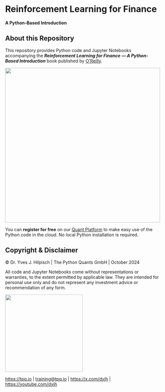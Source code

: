 # Reinforcement Learning for Finance

**A Python-Based Introduction**

## About this Repository

This repository provides Python code and Jupyter Notebooks accompanying the
_**Reinforcement Learning for Finance &mdash; A Python-Based Introduction**_ book published by [O'Reilly](https://learning.oreilly.com/library/view/financial-theory-with/9781098104344/).

<img src="https://certificate.tpq.io/rl4finance_cover.png" width="500">

You can **register for free** on our [Quant Platform](https://rl4f.pqp.io) to make
easy use of the Python code in the cloud. No local Python installation is required.

## Copyright & Disclaimer

© Dr. Yves J. Hilpisch | The Python Quants GmbH | October 2024

All code and Jupyter Notebooks come without representations or warranties, to the extent permitted by applicable law. They are intended for personal use only and do not represent any investment advice or recommendation of any form.

<img src="http://hilpisch.com/tpq_logo.png" width="250">

https://tpq.io | training@tpq.io | https://x.com/dyjh | https://youtube.com/dyjh

